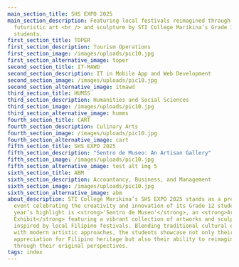 ```yaml
---
main_section_title: SHS EXPO 2025
main_section_description: Featuring local festivals reimagined through
  futuristic art <br /> and sculpture by STI College Marikina’s Grade 12
  students.
first_section_title: TOPER
first_section_description: Tourism Operations
first_section_image: /images/uploads/pic10.jpg
first_section_alternative_image: toper
second_section_title: IT-MAWD
second_section_description: IT in Mobile App and Web Development
second_section_image: /images/uploads/pic10.jpg
second_section_alternative_image: itmawd
third_section_title: HUMSS
third_section_description: Humanities and Social Sciences
third_section_image: /images/uploads/pic10.jpg
third_section_alternative_image: humms
fourth_section_title: CART
fourth_section_description: Culinary Arts
fourth_section_image: /images/uploads/pic10.jpg
fourth_section_alternative_image: cart
fifth_section_title: SHS EXPO 2025
fifth_section_description: "Sentro de Museo: An Artisan Gallery"
fifth_section_image: /images/uploads/pic10.jpg
fifth_section_alternative_image: test alt img 5
sixth_section_title: ABM
sixth_section_description: Accountancy, Business, and Management
sixth_section_image: /images/uploads/pic10.jpg
sixth_section_alternative_image: abm
about_description: STI College Marikina’s SHS EXPO 2025 stands as a premier
  event celebrating the creativity and innovation of its Grade 12 students. This
  year’s highlight is <strong>'Sentro de Museo'</strong>, an <strong>Art
  Exhibit</strong> featuring a vibrant collection of artworks and sculptures
  inspired by local Filipino festivals. Blending traditional cultural elements
  with modern artistic approaches, the students showcase not only their deep
  appreciation for Filipino heritage but also their ability to reimagine it
  through their original perspectives.
tags: index
---
```

